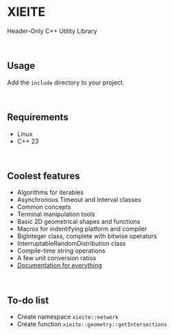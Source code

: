 # XIEITE
Header-Only C++ Utility Library

<br/>

## Usage
Add the `include` directory to your project.

<br/>

## Requirements
- Linux
- C++ 23

<br/>

## Coolest features
- Algorithms for iterables
- Asynchronous Timeout and Interval classes
- Common concepts
- Terminal manipulation tools
- Basic 2D geometrical shapes and functions
- Macros for indentifying platform and compiler
- BigInteger class, complete with bitwise operators
- InterruptableRandomDistribution class
- Compile-time string operations
- A few unit conversion ratios
- [Documentation for everything](https://github.com/Eczbek/xieite/tree/main/docs)

<br/>

## To-do list
- Create namespace `xieite::network`
- Create function `xieite::geometry::getIntersections`
